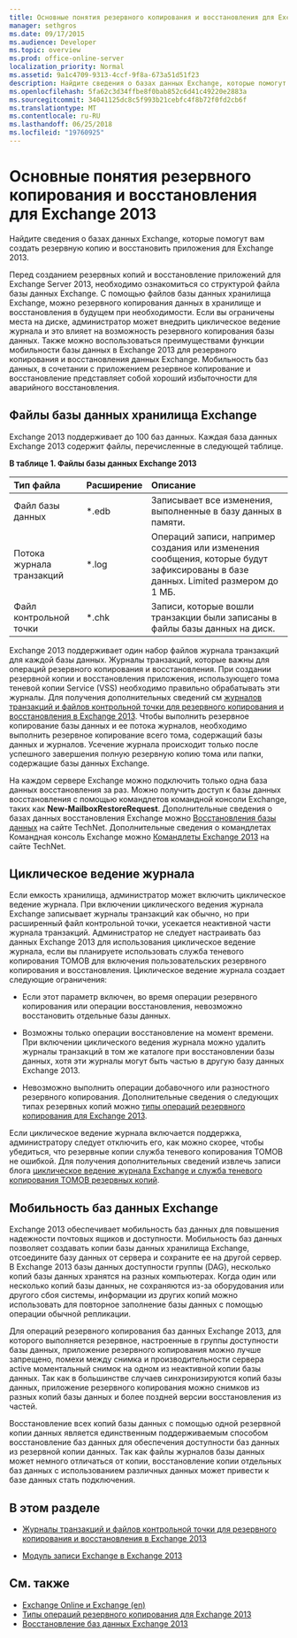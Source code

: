 ```yaml
---
title: Основные понятия резервного копирования и восстановления для Exchange 2013
manager: sethgros
ms.date: 09/17/2015
ms.audience: Developer
ms.topic: overview
ms.prod: office-online-server
localization_priority: Normal
ms.assetid: 9a1c4709-9313-4ccf-9f8a-673a51d51f23
description: Найдите сведения о базах данных Exchange, которые помогут вам создать резервную копию и восстановить приложения для Exchange 2013.
ms.openlocfilehash: 5fa62c3d34ffbe8f0bab852c6d41c49220e2883a
ms.sourcegitcommit: 34041125dc8c5f993b21cebfc4f8b72f0fd2cb6f
ms.translationtype: MT
ms.contentlocale: ru-RU
ms.lasthandoff: 06/25/2018
ms.locfileid: "19760925"
---
```

# <a name="backup-and-restore-concepts-for-exchange-2013"></a>Основные понятия резервного копирования и восстановления для Exchange 2013

Найдите сведения о базах данных Exchange, которые помогут вам создать резервную копию и восстановить приложения для Exchange 2013.
  
Перед созданием резервных копий и восстановление приложений для Exchange Server 2013, необходимо ознакомиться со структурой файла базы данных Exchange. С помощью файлов базы данных хранилища Exchange, можно резервного копирования данных в хранилище и восстановления в будущем при необходимости. Если вы ограничены места на диске, администратор может внедрить циклическое ведение журнала и это влияет на возможность резервного копирования базы данных. Также можно воспользоваться преимуществами функции мобильности базы данных в Exchange 2013 для резервного копирования и восстановления данных Exchange. Мобильность баз данных, в сочетании с приложением резервное копирование и восстановление представляет собой хороший избыточности для аварийного восстановления.

<a name="bk_exchangedatabases"> </a>

## <a name="exchange-store-database-files"></a>Файлы базы данных хранилища Exchange

Exchange 2013 поддерживает до 100 баз данных. Каждая база данных Exchange 2013 содержит файлы, перечисленные в следующей таблице. 
  
**В таблице 1. Файлы базы данных Exchange 2013**

|Тип файла|Расширение|Описание|
|:-----|:-----|:-----|
|Файл базы данных  <br/> |\*.edb  <br/> |Записывает все изменения, выполненные в базу данных в памяти.  <br/> |
|Потока журнала транзакций  <br/> |\*.log  <br/> |Операций записи, например создания или изменения сообщения, которые будут зафиксированы в базе данных. Limited размером до 1 МБ.  <br/> |
|Файл контрольной точки  <br/> |\*.chk  <br/> |Записи, которые вошли транзакции были записаны в файлы базы данных на диск.  <br/> |
   
Exchange 2013 поддерживает один набор файлов журнала транзакций для каждой базы данных. Журналы транзакций, которые важны для операций резервного копирования и восстановления. При создании резервной копии и восстановления приложения, использующего тома теневой копии Service (VSS) необходимо правильно обрабатывать эти журналы. Для получения дополнительных сведений см [журналов транзакций и файлов контрольной точки для резервного копирования и восстановления в Exchange 2013](transaction-logs-and-checkpoint-files-for-backup-and-restore-in-exchange.md). Чтобы выполнить резервное копирование базы данных и ее потока журналов, необходимо выполнить резервное копирование всего тома, содержащий базы данных и журналов. Усечение журнала происходит только после успешного завершения полную резервную копию тома или папки, содержащие базы данных Exchange.
  
На каждом сервере Exchange можно подключить только одна база данных восстановления за раз. Можно получить доступ к базы данных восстановления с помощью командлетов командной консоли Exchange, таких как **New-MailboxRestoreRequest**. Дополнительные сведения о базах данных восстановления Exchange можно [Восстановления базы данных](http://technet.microsoft.com/en-us/library/dd876954%28v=exchg.150%29.aspx) на сайте TechNet. Дополнительные сведения о командлетах Командная консоль Exchange можно [Командлеты Exchange 2013](http://technet.microsoft.com/en-us/library/bb124413.aspx) на сайте TechNet. 
  
## <a name="circular-logging"></a>Циклическое ведение журнала
<a name="bk_circularlogging"> </a>

Если емкость хранилища, администратор может включить циклическое ведение журнала. При включении циклического ведения журнала Exchange записывает журналы транзакций как обычно, но при расширенный файл контрольной точки, усекается неактивной части журнала транзакций. Администратор не следует настраивать баз данных Exchange 2013 для использования циклическое ведение журнала, если вы планируете использовать служба теневого копирования ТОМОВ для включения пользовательских резервного копирования и восстановления. Циклическое ведение журнала создает следующие ограничения: 
  
- Если этот параметр включен, во время операции резервного копирования или операции восстановления, невозможно восстановить отдельные базы данных.
    
- Возможны только операции восстановление на момент времени. При включении циклического ведения журнала можно удалить журналы транзакций в том же каталоге при восстановлении базы данных, хотя эти журналы могут быть частью в другую базу данных Exchange 2013. 
    
- Невозможно выполнить операции добавочного или разностного резервного копирования. Дополнительные сведения о следующих типах резервных копий можно [типы операций резервного копирования для Exchange 2013](types-of-backup-operations-for-exchange-2013.md).
    
Если циклическое ведение журнала включается поддержка, администратору следует отключить его, как можно скорее, чтобы убедиться, что резервные копии служба теневого копирования ТОМОВ не ошибкой. Для получения дополнительных сведений извлечь записи блога [циклическое ведение журнала Exchange и служба теневого копирования ТОМОВ резервных копий](http://blogs.technet.com/b/exchange/archive/2010/08/18/3410672.aspx). 
  
## <a name="exchange-database-mobility"></a>Мобильность баз данных Exchange
<a name="bk_exchangedatabasemobility"> </a>

Exchange 2013 обеспечивает мобильность баз данных для повышения надежности почтовых ящиков и доступности. Мобильность баз данных позволяет создавать копии базы данных хранилища Exchange, отсоедините базу данных от сервера и сохраните ее на другой сервер. В Exchange 2013 базы данных доступности группы (DAG), несколько копий базы данных хранятся на разных компьютерах. Когда один или несколько копий базы данных, не сохраняются из-за оборудования или другого сбоя системы, информации из других копий можно использовать для повторное заполнение базы данных с помощью операции обычной репликации.
  
Для операций резервного копирования баз данных Exchange 2013, для которого выполняется резервное, настроенные в группы доступности базы данных, приложение резервного копирования можно лучше запрещено, помехи между снимка и производительности сервера active моментальный снимок на одном из неактивной копии базы данных. Так как в большинстве случаев синхронизируются копий базы данных, приложение резервного копирования можно снимков из разных копий базы данных и более поздней версии восстановления из частей.
  
Восстановление всех копий базы данных с помощью одной резервной копии данных является единственным поддерживаемым способом восстановление баз данных для обеспечения доступности баз данных из резервной копии данных. Так как файлы журналов базы данных может немного отличаться от копии, восстановление копии отдельных баз данных с использованием различных данных может привести к базе данных стать подключения.
  
## <a name="in-this-section"></a>В этом разделе
<a name="bk_inthissection"> </a>

- [Журналы транзакций и файлов контрольной точки для резервного копирования и восстановления в Exchange 2013](transaction-logs-and-checkpoint-files-for-backup-and-restore-in-exchange.md)
    
- [Модуль записи Exchange в Exchange 2013](exchange-writer-in-exchange-2013.md)
    
## <a name="see-also"></a>См. также

- [Exchange Online и Exchange (en)](../exchange-server-development.md) 
- [Типы операций резервного копирования для Exchange 2013](types-of-backup-operations-for-exchange-2013.md)
- [Восстановление баз данных Exchange 2013](restoring-exchange-2013-databases.md)
    

